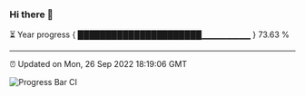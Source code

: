 ### Hi there 👋

⏳ Year progress { ██████████████████████▁▁▁▁▁▁▁▁ } 73.63 %

---

⏰ Updated on Mon, 26 Sep 2022 18:19:06 GMT

![Progress Bar CI](https://github.com/liununu/liununu/workflows/Progress%20Bar%20CI/badge.svg)
